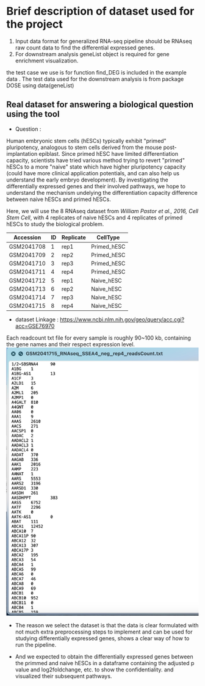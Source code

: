 # Brief description of dataset used for the project

1. Input data format for generalized RNA-seq pipeline should be RNAseq raw count data to find the differential expressed genes.
2. For downstream analysis geneList object is required for gene enrichment visualization.

the test case we use is for function find_DEG is included in the example data . The test data used for the downstream analysis is from package DOSE using data(geneList) 

## Real dataset for answering a biological question using the tool

* Question :

Human embryonic stem cells (hESCs) typically exhibit "primed" pluripotency, analogous to stem cells derived from the mouse post-implantation epiblast. Since primed hESC have limited differentiation capacity, scientists have tried various method trying to revert "primed" hESCs to a more "naive" state which have higher pluripotency capacity (could have more clinical application potentials, and can also help us understand the early embryo development). By investigating the differentially expressed genes and their involved pathways, we hope to understand the mechanism undelying the differentiation capacity difference between naive hESCs and primed hESCs.


Here, we will use the 8 RNAseq dataset from *William Pastor et al., 2016, Cell Stem Cell*, with 4 replicates of naive hESCs and 4 replicates of primed hESCs to study the biological problem.


| Accession  | ID  | Replicate | CellType    |
|------------|-----|-----------|-------------|
|GSM2041708  | 1   |  rep1     | Primed_hESC | 
|GSM2041709  | 2   |  rep2     | Primed_hESC | 
|GSM2041710  | 3   |  rep3     | Primed_hESC | 
|GSM2041711  | 4   |  rep4     | Primed_hESC | 
|GSM2041712  | 5   |  rep1     | Naive_hESC  | 
|GSM2041713  | 6   |  rep2     | Naive_hESC  | 
|GSM2041714  | 7   |  rep3     | Naive_hESC  | 
|GSM2041715  | 8   |  rep4     | Naive_hESC  | 

* dataset Linkage :   https://www.ncbi.nlm.nih.gov/geo/query/acc.cgi?acc=GSE76970


Each readcount txt file for every sample is roughly 90~100 kb, containing the gene names and their respect expression level. 
![Screenshot](readcount_screenshot.jpg)

* The reason we select the dataset is that the data is clear formulated with not much extra preprocessing steps to implement and can be used for studying differentially expressed genes, shows a clear way of how to run the pipeline.

* And we expected to obtain the differentially expressed genes between the primmed and naive hESCs in a dataframe containing the adjusted p value and log2foldchange, etc. to show the confidentiality.
and visualized their subsequent pathways.

